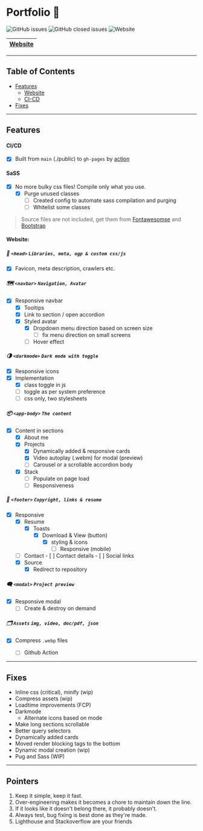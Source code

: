 # Portfolio 📁 
![GitHub issues](https://img.shields.io/github/issues/blacksmithop/Portfolio?label=issues)
![GitHub closed issues](https://img.shields.io/github/issues-closed/blacksmithop/Portfolio?color=green&label=issues)
![Website](https://img.shields.io/website?down_message=Down&label=Website&up_message=Up&url=https%3A%2F%2Fblacksmithop.github.io%2FPortfolio%2F)

| [Website](https://blacksmithop.github.io/Portfolio/) |
| ---------------------------------------------------- |


---
## Table of Contents
  * [Features](#features)
    * [Website](#website)
    * [CI-CD](#cicd)
  * [Fixes](#fixes)

---
## Features 
#### CI/CD
- [x] Built from `main` (./public) to `gh-pages` by [action](https://github.com/blacksmithop/Portfolio/actions/workflows/publish-from-public.yml)

#### SaSS
- [x] No more bulky css files! Compile only what you use.
  - [x] Purge unused classes
    - [ ] Created config to automate sass compilation and purging
    - [ ] Whitelist some classes

> Source files are not included, get them from [Fontawesomse](https://fontawesome.com/download) and [Bootstrap](https://getbootstrap.com/docs/4.0/getting-started/download/)

#### Website:
##### :tophat: `<head>` ```Libraries, meta, ogp & custom css/js```
- [x] Favicon, meta description, crawlers etc.
  
##### :world_map: `<navbar>` ```Navigation, Avatar```
  - [x] Responsive navbar
    - [x] Tooltips
    - [x] Link to section / open accordion
    - [x] Styled avatar
      - [x] Dropdown menu direction based on screen size
        - [ ] fix menu direction on small screens
      - [ ] Hover effect

##### :last_quarter_moon: `<darkmode>` ```Dark mode with toggle```
  - [x] Responsive icons
  - [x] Implementation 
    - [x] class toggle in js
    - [ ] toggle as per system preference
    - [ ] css only, two stylesheets

##### :package: `<app-body>` ```The content```
- [x] Content in sections
  - [x] About me
  - [x] Projects
    - [x] Dynamically added & responsive cards
    - [x] Video autoplay (.webm) for modal (preview)
    - [ ] Carousel or a scrollable accordion body
  - [x] Stack
    - [ ] Populate on page load
    - [ ] Responsiveness 

##### :footprints: `<footer>` ```Copyright, links & resume```
- [x] Responsive
    - [x] Resume
      - [x] Toasts
          - [x] Download & View (button)
            - [x] styling & icons
              - [ ] Responsive (mobile)
    -  [ ] Contact
          - [ ] Contact details
          - [ ] Social links 
    -  [x] Source
       -  [x] Redirect to repository

##### :left_speech_bubble: `<modal>` ```Project preview```
  - [x] Responsive modal
    - [ ] Create & destroy on demand

##### :card_index_dividers: `Assets` ```img, video, doc/pdf, json```
  - [x] Compress `.webp` files
    - [ ] Github Action


---
## Fixes
* Inline css (critical), minify (wip)
* Compress assets (wip)
* Loadtime improvements (FCP)
* Darkmode
  * Alternate icons based on mode
* Make long sections scrollable
* Better query selectors
* Dynamically added cards
* Moved render blocking tags to the bottom
* Dynamic modal creation (wip)
* Pug and Sass (WIP)
  
---
## Pointers
1) Keep it simple, keep it fast.
2) Over-engineering makes it becomes a chore to maintain down the line.
3) If it looks like it doesn't belong there, it probably doesn't.
4) Always test, bug fixing is best done as they're made.
5) Lighthouse and Stackoverflow are your friends

